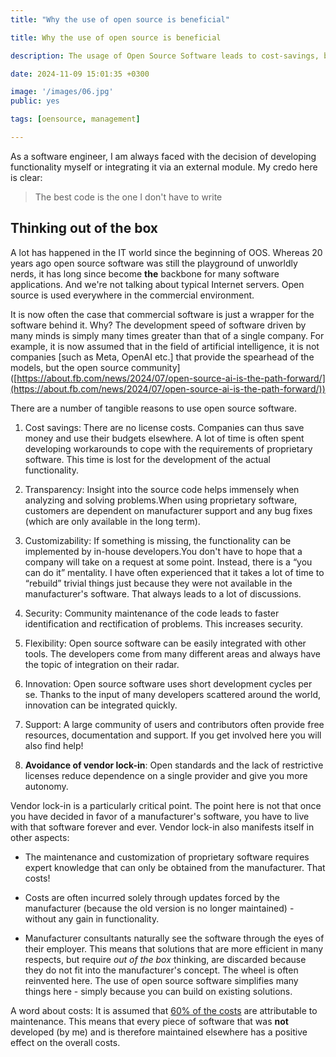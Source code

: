 ```yaml
---
title: "Why the use of open source is beneficial"

title: Why the use of open source is beneficial

description: The usage of Open Source Software leads to cost-savings, better software, fewer headaches.

date: 2024-11-09 15:01:35 +0300

image: '/images/06.jpg'
public: yes

tags: [oensource, management]

---
```



As a software engineer, I am always faced with the decision of developing functionality myself or integrating it via an external module. My credo here is clear:

> The best code is the one I don't have to write

## Thinking out of the box

A lot has happened in the IT world since the beginning of OOS. Whereas 20 years ago open source software was still the playground of unworldly nerds, it has long since become **the** backbone for many software applications. And we're not talking about typical Internet servers. Open source is used everywhere in the commercial environment.

It is now often the case that commercial software is just a wrapper for the software behind it. Why? The development speed of software driven by many minds is simply many times greater than that of a single company. For example, it is now assumed that in the field of artificial intelligence, it is not companies [such as Meta, OpenAI etc.] that provide the spearhead of the models, but the open source community]([https://about.fb.com/news/2024/07/open-source-ai-is-the-path-forward/](https://about.fb.com/news/2024/07/open-source-ai-is-the-path-forward/))

There are a number of tangible reasons to use open source software.

1. Cost savings: There are no license costs. Companies can thus save money and use their budgets elsewhere. A lot of time is often spent developing workarounds to cope with the requirements of proprietary software. This time is lost for the development of the actual functionality.
    
2. Transparency: Insight into the source code helps immensely when analyzing and solving problems.When using proprietary software, customers are dependent on manufacturer support and any bug fixes (which are only available in the long term).
    
3. Customizability: If something is missing, the functionality can be implemented by in-house developers.You don't have to hope that a company will take on a request at some point. Instead, there is a “you can do it” mentality. I have often experienced that it takes a lot of time to “rebuild” trivial things just because they were not available in the manufacturer's software. That always leads to a lot of discussions.
    
4. Security: Community maintenance of the code leads to faster identification and rectification of problems. This increases security.
    
5. Flexibility: Open source software can be easily integrated with other tools. The developers come from many different areas and always have the topic of integration on their radar.
    
6. Innovation: Open source software uses short development cycles per se. Thanks to the input of many developers scattered around the world, innovation can be integrated quickly.
    
7. Support: A large community of users and contributors often provide free resources, documentation and support. If you get involved here you will also find help!
    
8. **Avoidance of vendor lock-in**: Open standards and the lack of restrictive licenses reduce dependence on a single provider and give you more autonomy.
    

Vendor lock-in is a particularly critical point. The point here is not that once you have decided in favor of a manufacturer's software, you have to live with that software forever and ever. Vendor lock-in also manifests itself in other aspects:

- The maintenance and customization of proprietary software requires expert knowledge that can only be obtained from the manufacturer. That costs!
    
- Costs are often incurred solely through updates forced by the manufacturer (because the old version is no longer maintained) - without any gain in functionality.
    
- Manufacturer consultants naturally see the software through the eyes of their employer. This means that solutions that are more efficient in many respects, but require _out of the box_ thinking, are discarded because they do not fit into the manufacturer's concept. The wheel is often reinvented here. The use of open source software simplifies many things here - simply because you can build on existing solutions.
    

A word about costs: It is assumed that [60% of the costs](https://www.linkedin.com/pulse/cost-software-development-vs-maintenance-braintly-b9dhf/) are attributable to maintenance. This means that every piece of software that was **not** developed (by me) and is therefore maintained elsewhere has a positive effect on the overall costs.
